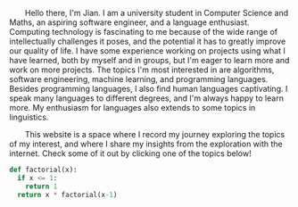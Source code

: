 &emsp;&emsp;Hello there, I'm Jian. I am a university student in Computer Science and Maths, an aspiring software engineer, and a language enthusiast. Computing technology is fascinating to me because of the wide range of intellectually challenges it poses, and the potential it has to greatly improve our quality of life. I have some experience working on projects using what I have learned, both by myself and in groups, but I'm eager to learn more and work on more projects. The topics I'm most interested in are algorithms, software engineering, machine learning, and programming languages. Besides programming languages, I also find human languages captivating. I speak many languages to different degrees, and I'm always happy to learn more. My enthusiasm for languages also extends to some topics in linguistics.

&emsp;&emsp;This website is a space where I record my journey exploring the topics of my interest, and where I share my insights from the exploration with the internet. Check some of it out by clicking one of the topics below!

```python
def factorial(x):
  if x <= 1:
    return 1
  return x * factorial(x-1)
```